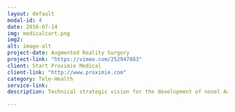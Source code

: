 ```yaml
---
layout: default
modal-id: 4
date: 2016-07-14
img: medicalcart.png
img2:
alt: image-alt
project-date: Augmented Reality Surgery
project-link: "https://vimeo.com/252947883"
client: Start Proximie Medical
client-link: "http://www.proximie.com"
category: Tele-Health
service-link: 
description: Technical strategic vision for the development of novel Augmented Reality (AR) digital health system platform technologies designed to transform realtime surgical protocols. Build and support a development team of cross discipline specialists for effective collaboration research agreements. Created system platform introducing new technologies including 3D capability, remote laser control, and surgical suite compliment system prototyping using 3D printing. 

---
```

